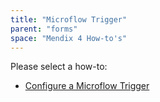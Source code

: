 ```yaml
---
title: "Microflow Trigger"
parent: "forms"
space: "Mendix 4 How-to's"
---
```

Please select a how-to:

*   [Configure a Microflow Trigger](configure-a-microflow-trigger)
